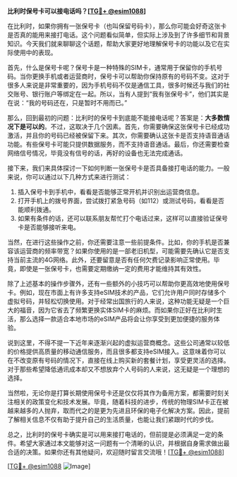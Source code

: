 **比利时保号卡可以接电话吗？[[TG💪+ @esim1088](https://t.me/s/esim1088)]**

在比利时，如果你拥有一张保号卡（也叫保留号码卡），那么你可能会好奇这张卡是否真的能用来接打电话。这个问题看似简单，但实际上涉及到了许多细节和背景知识。今天我们就来聊聊这个话题，帮助大家更好地理解保号卡的功能以及它在实际使用中的表现。

首先，什么是保号卡呢？保号卡是一种特殊的SIM卡，通常用于保留你的手机号码。当你更换手机或者运营商时，保号卡可以帮助你保持原有的号码不变。这对于很多人来说是非常重要的，因为手机号码不仅是通信工具，很多时候还与我们的社交账号、银行账户等绑定在一起。所以，当有人提到“我有张保号卡”，他们其实是在说：“我的号码还在，只是暂时不用而已。”

那么，回到最初的问题：比利时的保号卡到底能不能接电话呢？答案是：**大多数情况下是可以的**。不过，这取决于几个因素。首先，你需要确保这张保号卡已经成功激活，并且你的号码已经被保留下来。其次，你需要确认这张卡是否支持语音通话功能。有些保号卡可能只提供数据服务，而不支持语音通话。最后，你还需要检查网络信号情况，毕竟没有信号的话，再好的设备也无法完成通话。

接下来，我们来具体探讨一下如何判断一张保号卡是否具备接打电话的能力。一般来说，你可以通过以下几种方式来进行测试：

1. 插入保号卡到手机中，看看是否能够正常开机并识别出运营商信息。
2. 打开手机上的拨号界面，尝试拨打紧急号码（如112）或测试号码，看看是否能顺利拨通。
3. 如果有条件的话，还可以联系朋友帮忙打个电话过来，这样可以直接验证保号卡是否能够接听来电。

当然，在进行这些操作之前，你还需要注意一些前提条件。比如，你的手机是否兼容该运营商的频率带宽？如果你使用的是一部老旧机型，可能需要先确认它是否支持当前主流的4G网络。此外，还要留意是否有任何欠费记录影响正常使用。毕竟，即使是一张保号卡，也需要定期缴纳一定的费用才能维持其有效性。

除了上述基本的操作步骤外，还有一些额外的小技巧可以帮助你更高效地使用保号卡。例如，现在市面上有许多支持eSIM技术的产品，它们允许用户同时存储多个虚拟号码，并轻松切换使用。对于经常出国旅行的人来说，这种功能无疑是一个巨大的福音，因为它省去了频繁更换实体SIM卡的麻烦。而如果你正好在比利时生活，那么选择一款适合本地市场的eSIM产品将会让你享受到更加便捷的服务体验。

说到这里，不得不提一下近年来逐渐兴起的虚拟运营商概念。这些公司通常以较低的价格提供高质量的移动通信服务，而且很多都支持eSIM接入。这意味着你可以在不改变原有号码的情况下，直接在线上购买新的套餐计划，享受更灵活的选择。对于那些希望降低通讯成本却又不想放弃个人号码的人来说，这无疑是一个理想的选择。

当然啦，无论你是打算长期使用保号卡还是仅仅将其作为备用方案，都需要时刻关注相关的政策变化和技术发展。毕竟，随着科技的进步，传统的物理SIM卡正在被越来越多的人抛弃，取而代之的是更为先进且环保的电子化解决方案。因此，提前了解相关信息不仅有助于提升自己的生活质量，也能让我们紧跟时代的步伐。

总之，比利时的保号卡确实是可以用来接打电话的，但前提是必须满足一定的条件。希望大家通过本文能够对这一问题有一个清晰的认识，并根据自身需求做出最合适的决策。如果你还有其他疑问，欢迎随时留言交流哦！[[TG💪+ @esim1088](https://t.me/s/esim1088)]

[[TG💪+ @esim1088](https://t.me/s/esim1088) ![Image](https://i.postimg.cc/4NQfJmqS/Snipaste-2025-05-13-00-14-12.png)]
